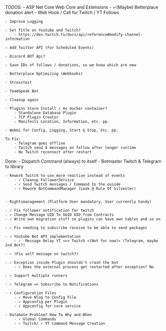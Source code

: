 ﻿TODOS:
	- ASP Net Core Web Core and Extensions
		- ✓(Maybe) Betterplace donation alert
		- Web Hook / Call for Twitch / YT Follows
	
	- Improve Logging

	- Set Title on Youtube and Twitch?
		- https://dev.twitch.tv/docs/api/reference#modify-channel-information
	
	- Add Twitter API (For Scheduled Events)

	- Discord BOT Api?

	- Save IDs of follows / donations, so we know which are new 

	- Betterplace Optimizing (Webhooks)

	- Stresstest

	- TeamSpeak Bot

	- Cleanup again

	- Plugins Store Install / As docker container?
		- Standalone Database Plugin 
		- TCP Plugin Creator
		- Manifests Location, Information, etc. pp.

	- WebUi for Config, Logging, Start & Stop, etc. pp.

	To Fix:
		- Telegram goes offline
		- Twitch send 4 messages on follow after longer runtime
		- No Twitch reconnect after restart

Done:
	- Dispatch Command (always) to itself
	- Botmaster Twitch & Telegram to library

	- Rework Twitch to use more reactive instead of events
		- ✓ Cleanup FollowerService
		- ✓ Send Twitch messages / Command to the ouside
		- ✓ Rework BotCommandManager (Look @ Rule Of Silvester)
		

	- Rightsmanagement (Platform User mandatory, User currently handy)

	- ✓ Fix follower notification for twitch
	- ✓ Change Message UID To GUID UID from Contracts
	- ✓ Write own migration stuff so plugins can have own tables and so on

	- ✓ Fix needing to subscribe receive to be able to send packages
	
	- ✓ Youtube Bot API implementation
		- ✓  Message Relay YT <=> Twitch <(Not for now)> (Telegram, maybe 2nd Bot?)

	- ✓ (Fix self message on twitch?)

	- ✓ Exception inside Plugin shouldn't crash the bot
		- ✓ Does the external process get restarted after exception? No

	- ✓ Support multiple runners

	- ✓ Telegram => Subscribe to Notifications

	- ✓ Configuration Files
		- ✓ Move Nlog to Config File
		- ✓ Appconfig per Plugin
		- ✓ Appconfig for core service

	- Database Problem? How To Why and When
		- ✓ Global Commands
		- ✓ Twitch/ ✓ YT Command Message Creation